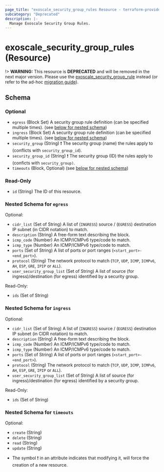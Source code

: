 ```yaml
---
page_title: "exoscale_security_group_rules Resource - terraform-provider-exoscale"
subcategory: "Deprecated"
description: |-
  Manage Exoscale Security Group Rules.
---
```


# exoscale_security_group_rules (Resource)

!> **WARNING:** This resource is **DEPRECATED** and will be removed in the next major version. Please use the [exoscale_security_group_rule](./security_group_rule.md) instead (or refer to the ad-hoc [migration guide](../guides/migration-of-security-group-rules.md)).



<!-- schema generated by tfplugindocs -->
## Schema

### Optional

- `egress` (Block Set) A security group rule definition (can be specified multiple times). (see [below for nested schema](#nestedblock--egress))
- `ingress` (Block Set) A security group rule definition (can be specified multiple times). (see [below for nested schema](#nestedblock--ingress))
- `security_group` (String) ❗ The security group (name) the rules apply to (conflicts with `security_group_id`).
- `security_group_id` (String) ❗ The security group (ID) the rules apply to (conficts with `security_group)`.
- `timeouts` (Block, Optional) (see [below for nested schema](#nestedblock--timeouts))

### Read-Only

- `id` (String) The ID of this resource.

<a id="nestedblock--egress"></a>
### Nested Schema for `egress`

Optional:

- `cidr_list` (Set of String) A list of (`INGRESS`) source / (`EGRESS`) destination IP subnet (in CIDR notation) to match.
- `description` (String) A free-form text describing the block.
- `icmp_code` (Number) An ICMP/ICMPv6 type/code to match.
- `icmp_type` (Number) An ICMP/ICMPv6 type/code to match.
- `ports` (Set of String) A list of ports or port ranges (`<start_port>-<end_port>`).
- `protocol` (String) The network protocol to match (`TCP`, `UDP`, `ICMP`, `ICMPv6`, `AH`, `ESP`, `GRE`, `IPIP` or `ALL`).
- `user_security_group_list` (Set of String) A list of source (for ingress)/destination (for egress) identified by a security group.

Read-Only:

- `ids` (Set of String)


<a id="nestedblock--ingress"></a>
### Nested Schema for `ingress`

Optional:

- `cidr_list` (Set of String) A list of (`INGRESS`) source / (`EGRESS`) destination IP subnet (in CIDR notation) to match.
- `description` (String) A free-form text describing the block.
- `icmp_code` (Number) An ICMP/ICMPv6 type/code to match.
- `icmp_type` (Number) An ICMP/ICMPv6 type/code to match.
- `ports` (Set of String) A list of ports or port ranges (`<start_port>-<end_port>`).
- `protocol` (String) The network protocol to match (`TCP`, `UDP`, `ICMP`, `ICMPv6`, `AH`, `ESP`, `GRE`, `IPIP` or `ALL`).
- `user_security_group_list` (Set of String) A list of source (for ingress)/destination (for egress) identified by a security group.

Read-Only:

- `ids` (Set of String)


<a id="nestedblock--timeouts"></a>
### Nested Schema for `timeouts`

Optional:

- `create` (String)
- `delete` (String)
- `read` (String)
- `update` (String)

* The symbol ❗ in an attribute indicates that modifying it, will force the creation of a new resource.


